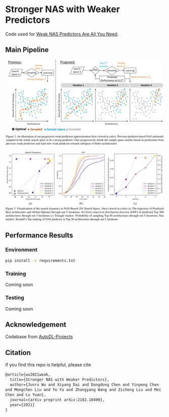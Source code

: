 # Stronger NAS with Weaker Predictors
Code used for [Weak NAS Predictors Are All You Need](https://arxiv.org/abs/2102.10490). 

## Main Pipeline
![An illustration of our Weak Predictors Pipeline](assets/process.png)


![Visualization of the Search Dynamics](assets/dynamics.png)

## Performance Results



### Environment
```bash
pip install -r requirements.txt
```

### Training
Coming soon

### Testing
Coming soon

## Acknowledgement
Codebase from [AutoDL-Projects](https://github.com/D-X-Y/AutoDL-Projects)

## Citation
if you find this repo is helpful, please cite
```
@article{wu2021weak,
  title={Stronger NAS with Weaker Predictors},
  author={Junru Wu and Xiyang Dai and Dongdong Chen and Yinpeng Chen and Mengchen Liu and Ye Yu and Zhangyang Wang and Zicheng Liu and Mei Chen and Lu Yuan},
  journal={arXiv preprint arXiv:2102.10490},
  year={2021}
}
```
